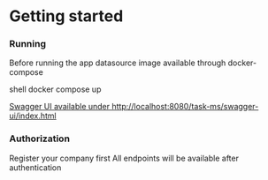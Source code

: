 # Getting started

### Running

Before running the app datasource image available through docker-compose

shell
docker compose up


[Swagger UI available under http://localhost:8080/task-ms/swagger-ui/index.html](http://localhost:8080/task-ms/swagger-ui/index.html)

### Authorization

Register your company first
All endpoints will be available after authentication
